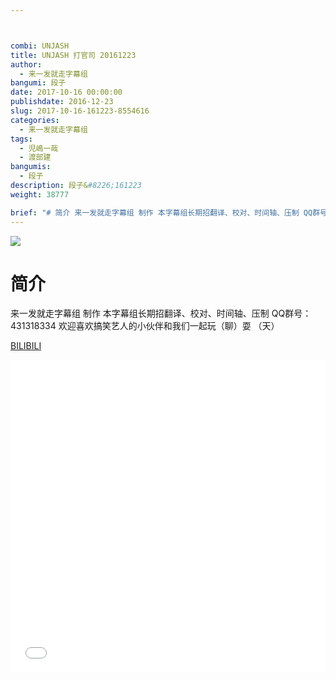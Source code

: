 ```yaml
---



combi: UNJASH
title: UNJASH 打官司 20161223
author: 
  - 来一发就走字幕组
bangumi: 段子
date: 2017-10-16 00:00:00
publishdate: 2016-12-23
slug: 2017-10-16-161223-8554616
categories: 
  - 来一发就走字幕组
tags: 
  - 児嶋一哉
  - 渡部建
bangumis: 
  - 段子
description: 段子&#8226;161223
weight: 38777

brief: "# 简介 来一发就走字幕组 制作 本字幕组长期招翻译、校对、时间轴、压制 QQ群号：431318334 欢迎喜欢搞笑艺人的小伙伴和我们一起玩（聊）耍 （天）"
---
```


![](https://i.imgur.com/63qjEbI.jpg)

# 简介  
来一发就走字幕组 制作  本字幕组长期招翻译、校对、时间轴、压制   QQ群号：431318334 欢迎喜欢搞笑艺人的小伙伴和我们一起玩（聊）耍 （天）

  [BILIBILI](https://www.bilibili.com/video/av8554616/)


<div class="vcontainer">  <iframe class='video' src="//www.bilibili.com/blackboard/player.html?aid=8554616" width="100%" height="500" frameborder="0" allowfullscreen="allowfullscreen"></iframe></div>
